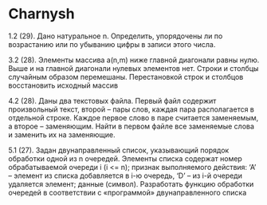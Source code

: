 # Charnysh

1.2 (29). Дано натуральное n. Определить, упорядочены ли по возрастанию или по убыванию цифры в записи этого числа.

3.2 (28). Элементы массива a(n,m) ниже главной диагонали равны нулю.
Выше и на главной диагонали нулевых элементов нет. Строки и
столбцы случайным образом перемешаны. Перестановкой строк и
столбцов восстановить исходный массив

4.2 (28). Даны два текстовых файла. Первый файл содержит произвольный
текст, второй – пары слов, каждая пара располагается в отдельной
строке. Каждое первое слово в паре считается заменяемым, а второе
– заменяющим. Найти в первом файле все заменяемые слова и
заменить их на заменяющие.

5.1 (27). Задан двунаправленный список, указывающий порядок обработки
одной из n очередей. Элементы списка содержат номер
обрабатываемой очереди i (i <= n); признак выполняемого
действия: ‘А’ – элемент из списка добавляется в i-ю очередь, ‘D’ –
из i-й очереди удаляется элемент; данные (символ). Разработать
функцию обработки очередей в соответствии с «программой»
двунаправленного списка
